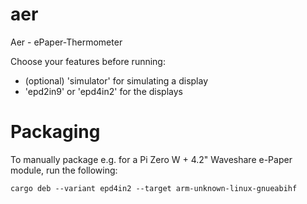 # aer
Aer - ePaper-Thermometer 

Choose your features before running:
- (optional) 'simulator' for simulating a display
- 'epd2in9' or 'epd4in2' for the displays

# Packaging

To manually package e.g. for a Pi Zero W + 4.2" Waveshare e-Paper module, run the following:

```
cargo deb --variant epd4in2 --target arm-unknown-linux-gnueabihf
```
